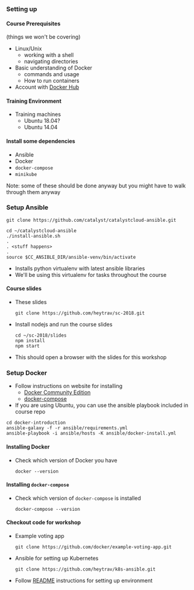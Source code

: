 ### Setting up


#### Course Prerequisites
(things we won't be covering)
* Linux/Unix
   + working with a shell
   + navigating directories
* Basic understanding of Docker
   + commands and usage
   + How to run containers
* Account with [Docker Hub](https://hub.docker.com)


#### Training Environment
* Training machines
   + Ubuntu 18.04?
   + Ubuntu 14.04



#### Install some dependencies
* Ansible
* Docker
* `docker-compose`
* `minikube`

Note: some of these should be done anyway but you might have to walk through
them anyway


### Setup Ansible
```
git clone https://github.com/catalyst/catalystcloud-ansible.git
```

<!-- .element: style="width:100%;" class="fragment" data-fragment-index="0" -->

```
cd ~/catalystcloud-ansible
./install-ansible.sh
. 
. <stuff happens>
.
source $CC_ANSIBLE_DIR/ansible-venv/bin/activate
```
<!-- .element: style="width:100%;" class="fragment" data-fragment-index="1" -->

* Installs python virtualenv with latest ansible libraries <!-- .element: class="fragment" data-fragment-index="2" -->
* We'll be using this virtualenv for tasks throughout the course <!-- .element: class="fragment" data-fragment-index="3" -->

<!-- .element: style="width:80%;"  -->


#### Course slides
* These slides
   ```
   git clone https://github.com/heytrav/sc-2018.git
   ```
   <!-- .element: style="font-size:12pt;"  -->
* Install nodejs and run the course slides
   ```
   cd ~/sc-2018/slides
   npm install
   npm start
   ```
* This should open a browser with the slides for this workshop


### Setup Docker

* Follow instructions on website for installing <!-- .element: class="fragment" data-fragment-index="0" -->
   * [Docker Community Edition](https://store.docker.com/search?offering=community&type=edition)
   * [docker-compose](https://docs.docker.com/compose/install/)
* If you are using Ubuntu, you can use the ansible playbook included in course repo <!-- .element: class="fragment" data-fragment-index="1" -->

```
cd docker-introduction
ansible-galaxy -f -r ansible/requirements.yml
ansible-playbook -i ansible/hosts -K ansible/docker-install.yml 
```
<!-- .element: class="fragment" data-fragment-index="1" -->


#### Installing Docker
* Check which version of Docker you have
   ```
   docker --version
   ```


#### Installing `docker-compose`
* Check which version of `docker-compose` is installed
   ```
   docker-compose --version
   ```

#### Checkout code for workshop
* Example voting app
   ```
   git clone https://github.com/docker/example-voting-app.git
   ```
   <!-- .element: style="font-size:10pt;"  -->
* Ansible for setting up Kubernetes
   ```
   git clone https://github.com/heytrav/k8s-ansible.git
   ```
   <!-- .element: style="font-size:12pt;"  -->
* Follow [README](https://github.com/heytrav/k8s-ansible) instructions for
  setting up environment

